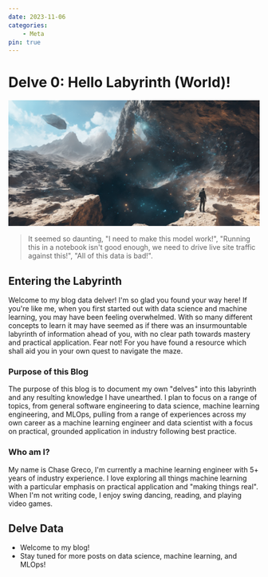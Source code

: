 ```yaml
---
date: 2023-11-06
categories: 
    - Meta
pin: true
---
```


# Delve 0: Hello Labyrinth (World)!

![Banner](../assets/images/banners/delve0.png)

> It seemed so daunting, "I need to make this model work!", "Running this in a notebook isn't good enough, we need to drive live site traffic against this!", "All of this data is bad!".

## Entering the Labyrinth

Welcome to my blog data delver! I'm so glad you found your way here!  If you're like me, when you first started out with data science and machine learning, you may have been feeling overwhelmed. With so many different concepts to learn it may have seemed as if there was an insurmountable labyrinth of information ahead of you, with no clear path towards mastery and practical application.  Fear not! For you have found a resource which shall aid you in your own quest to navigate the maze.

<!-- more -->

### Purpose of this Blog

The purpose of this blog is to document my own "delves" into this labyrinth and any resulting knowledge I have unearthed. I plan to focus on a range of topics, from general software engineering to data science, machine learning engineering, and MLOps, pulling from a range of experiences across my own career as a machine learning engineer and data scientist with a focus on practical, grounded application in industry following best practice.

### Who am I?

My name is Chase Greco, I'm currently a machine learning engineer with 5+ years of industry experience. I love exploring all things machine learning with a particular emphasis on practical application and "making things real". When I'm not writing code, I enjoy swing dancing, reading, and playing video games.

## Delve Data
* Welcome to my blog!
* Stay tuned for more posts on data science, machine learning, and MLOps!
